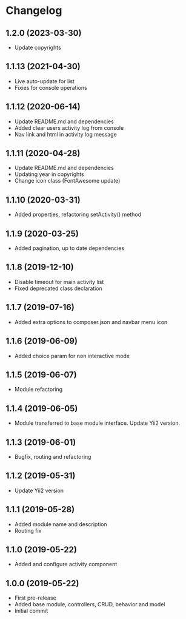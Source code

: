 Changelog
=========

## 1.2.0 (2023-03-30)
 * Update copyrights

## 1.1.13 (2021-04-30)
 * Live auto-update for list
 * Fixies for console operations
 
## 1.1.12 (2020-06-14)
 * Update README.md and dependencies
 * Added clear users activity log from console
 * Nav link and html in activity log message
 
## 1.1.11 (2020-04-28)
 * Update README.md and dependencies
 * Updating year in copyrights
 * Change icon class (FontAwesome update)
 
## 1.1.10 (2020-03-31)
 * Added properties, refactoring setActivity() method
 
## 1.1.9 (2020-03-25)
 * Added pagination, up to date dependencies

## 1.1.8 (2019-12-10)
 * Disable timeout for main activity list
 * Fixed deprecated class declaration

## 1.1.7 (2019-07-16)
 * Added extra options to composer.json and navbar menu icon

## 1.1.6 (2019-06-09)
 * Added choice param for non interactive mode
 
## 1.1.5 (2019-06-07)
 * Module refactoring
 
## 1.1.4 (2019-06-05)
 * Module transferred to base module interface. Update Yii2 version.

## 1.1.3 (2019-06-01)
 * Bugfix, routing and refactoring
 
## 1.1.2 (2019-05-31)
 * Update Yii2 version
 
## 1.1.1 (2019-05-28)
 * Added module name and description
 * Routing fix
 
## 1.1.0 (2019-05-22)
 * Added and configure activity component
 
## 1.0.0 (2019-05-22)
 * First pre-release
 * Added base module, controllers, CRUD, behavior and model
 * Initial commit